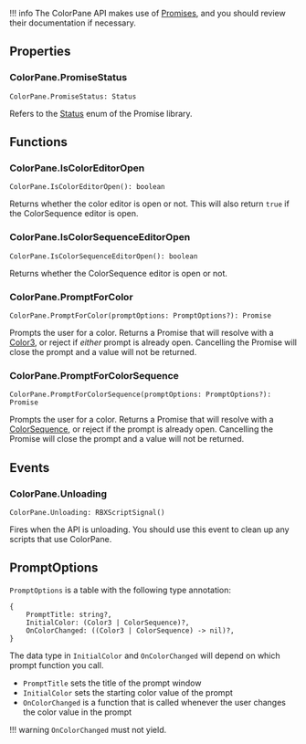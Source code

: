 !!! info
    The ColorPane API makes use of [Promises](https://eryn.io/roblox-lua-promise), and you should review their documentation if necessary.

## Properties

### ColorPane.PromiseStatus

```
ColorPane.PromiseStatus: Status
```

Refers to the [Status](https://eryn.io/roblox-lua-promise/lib/#status) enum of the Promise library.

## Functions

### ColorPane.IsColorEditorOpen

```
ColorPane.IsColorEditorOpen(): boolean
```

Returns whether the color editor is open or not. This will also return `true` if the ColorSequence editor is open.

### ColorPane.IsColorSequenceEditorOpen

```
ColorPane.IsColorSequenceEditorOpen(): boolean
```

Returns whether the ColorSequence editor is open or not.

### ColorPane.PromptForColor

```
ColorPane.PromptForColor(promptOptions: PromptOptions?): Promise
```

Prompts the user for a color. Returns a Promise that will resolve with a [Color3](https://developer.roblox.com/en-us/api-reference/datatype/Color3), or reject if *either* prompt is already open. Cancelling the Promise will close the prompt and a value will not be returned.

### ColorPane.PromptForColorSequence

```
ColorPane.PromptForColorSequence(promptOptions: PromptOptions?): Promise
```

Prompts the user for a color. Returns a Promise that will resolve with a [ColorSequence](https://developer.roblox.com/en-us/api-reference/datatype/ColorSequence), or reject if the prompt is already open. Cancelling the Promise will close the prompt and a value will not be returned.

## Events

### ColorPane.Unloading

```
ColorPane.Unloading: RBXScriptSignal()
```

Fires when the API is unloading. You should use this event to clean up any scripts that use ColorPane.

## PromptOptions

`PromptOptions` is a table with the following type annotation:

```
{
    PromptTitle: string?,
    InitialColor: (Color3 | ColorSequence)?,
    OnColorChanged: ((Color3 | ColorSequence) -> nil)?,
}
```

The data type in `InitialColor` and `OnColorChanged` will depend on which prompt function you call.

- `PromptTitle` sets the title of the prompt window
- `InitialColor` sets the starting color value of the prompt
- `OnColorChanged` is a function that is called whenever the user changes the color value in the prompt

!!! warning
    `OnColorChanged` must not yield.